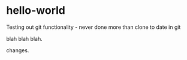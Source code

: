 # hello-world
Testing out git functionality - never done more than clone to date in git

blah blah blah.

changes.
